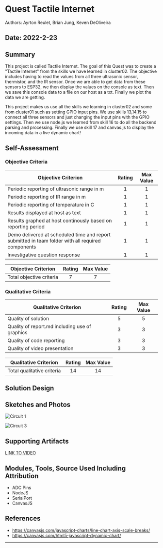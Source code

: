 # Quest Tactile Internet
Authors: Ayrton Reulet, Brian Jung, Keven DeOliveira

Date: 2022-2-23
-----

## Summary
This project is called Tactile Internet. 
The goal of this Quest was to create a "Tactile Internet" from the skills we have learned in cluster02. The objective includes having to read the values from all three ultrasonic sensor, thermistor, and the IR sensor. Once we are able to get data from these sensors to ESP32, we then display the values on the console as text. Then we save this console data to a file on our host as a txt. Finally we plot the data we are getting.

This project makes us use all the skills we learning in cluster02 and some from cluster01 such as setting GPIO input pins. We use skills 13,14,15 to connect all three sensors and just changing the input pins with the GPIO settings. Then we use node.js we learned from skill 16 to do all the backend parsing and processing. Finally we use skill 17 and canvas.js to display the incoming data in a live dynamic chart!

## Self-Assessment


### Objective Criteria

| Objective Criterion | Rating | Max Value  | 
|---------------------------------------------|:-----------:|:---------:|
| Periodic reporting of ultrasonic range in m | 1 |  1     | 
| Periodic reporting of IR range in m |  1  |  1     | 
| Periodic reporting of temperature in C | 1 |  1     | 
| Results displayed at host as text |  1  |  1     | 
| Results graphed at host continously based on reporting period |  1  |  1     | 
| Demo delivered at scheduled time and report submitted in team folder with all required components | 1  |  1     | 
| Investigative question response | 1 |  1     | 

| Objective Criterion | Rating | Max Value  | 
|---------------------------------------------|:-----------:|:---------:|
| Total objective criteria | 7 |  7     | 


### Qualitative Criteria

| Qualitative Criterion | Rating | Max Value  | 
|---------------------------------------------|:-----------:|:---------:|
| Quality of solution | 5 |  5     | 
| Quality of report.md including use of graphics | 3 |  3     | 
| Quality of code reporting | 3 |  3     | 
| Quality of video presentation | 3 |  3     | 

| Qualitative Criterion | Rating | Max Value  | 
|---------------------------------------------|:-----------:|:---------:|
| Total qualitative criteria | 14 |  14    | 

## Solution Design



## Sketches and Photos

![Circuit 1](https://github.com/BU-EC444/Team13-DeOliveira-Jung-Reulet/blob/master/quest-2/images/quest2%20pic1.jpg)

![Circuit 3](https://github.com/BU-EC444/Team13-DeOliveira-Jung-Reulet/blob/master/quest-2/images/quest2%20pic3.jpg)

## Supporting Artifacts

[LINK TO VIDEO](https://drive.google.com/file/d/1hqpNLqbCA_BrbYPr6pWUm23zb65npKQJ/view?usp=sharing)

## Modules, Tools, Source Used Including Attribution

- ADC Pins
- NodeJS
- SerialPort
- CanvasJS

## References

- https://canvasjs.com/javascript-charts/line-chart-axis-scale-breaks/
- https://canvasjs.com/html5-javascript-dynamic-chart/

-----

